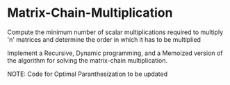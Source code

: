 # Matrix-Chain-Multiplication
Compute the minimum number of scalar multiplications required to multiply 'n' matrices and determine the order in which it has to be multiplied

Implement a Recursive, Dynamic programming, and a Memoized version of the algorithm for solving the matrix-chain multiplication.

NOTE: Code for Optimal Paranthesization to be updated
